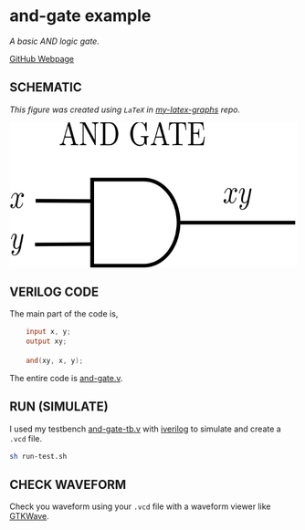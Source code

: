 # and-gate example

_A basic AND logic gate._

[GitHub Webpage](https://jeffdecola.github.io/my-systemverilog-examples/)

## SCHEMATIC

_This figure was created using `LaTeX` in
[my-latex-graphs](https://github.com/JeffDeCola/my-latex-graphs/tree/master/mathematics/applied/electrical-engineering/logic/and-gate)
repo._

<p align="center">
    <img src="svgs/and-gate.svg"
    align="middle"
</p>

## VERILOG CODE

The main part of the code is,

```verilog
    input x, y;
    output xy;

    and(xy, x, y);
```

The entire code is
[and-gate.v](and-gate.v).

## RUN (SIMULATE)

I used my testbench
[and-gate-tb.v](and-gate-tb.v) with
[iverilog](https://github.com/JeffDeCola/my-cheat-sheets/tree/master/hardware/tools/simulation/iverilog-cheat-sheet)
to simulate and create a `.vcd` file.

```bash
sh run-test.sh
```

## CHECK WAVEFORM

Check you waveform using your `.vcd` file with a waveform viewer like
[GTKWave](https://github.com/JeffDeCola/my-cheat-sheets/tree/master/hardware/tools/simulation/gtkwave-cheat-sheet).
